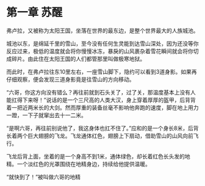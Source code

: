 # 第一章 苏醒

弗卢拉，又被称为太阳王国，坐落在世界的最东边，是整个世界最大的人族城池。

城池以东，是绵延千里的雪山，至今没有任何生灵能到达雪山深处，因为还没等你反应过来，极低的温度就会将你慢慢冰冻，暴戾的山风裹杂着雪花瞬间就会将你切成碎片。由此住在太阳王国的人们都管那里叫做极寒地狱。

而此时，在弗卢拉往东10里左右，一座雪山脚下，隐约可以看到3道身影。如果再仔细观察，便会发现三道身影竟是往雪山的方向移动。

“六哥，你这方向没有错么？再往前就到石头关了，过了关，那温度基本上没有人能扛得下来呀！”说话的是一个三尺高的人类大汉，身上穿着厚厚的盔甲，后背背着一把近两米长的大剑。然而厚重的装备丝毫不影响他奔跑的速度，脚在地上用力一蹬，一下子就窜出去十一二米。

“是啊六哥，再往前别说他了，我这身体也扛不住了。”应和的是一个身长8米，后背长着两个巨大翅膀的飞龙。飞龙通体红色，翅膀上下扇动，借助雪山的山风向前飞行。

飞龙后背上面，坐着的是一个身高不到1米，通体绿色，却长着红色长头发的地精。一个淡红色的光罩围绕在地精身边，持续给他提供温暖。

“就快到了！”被叫做六哥的地精

